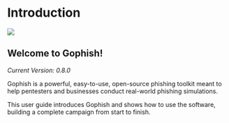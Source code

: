# Introduction

![](https://raw.github.com/jordan-wright/gophish/master/static/images/gophish_purple.png)

## Welcome to Gophish!

_Current Version: 0.8.0_

Gophish is a powerful, easy-to-use, open-source phishing toolkit meant to help pentesters and businesses conduct real-world phishing simulations.

This user guide introduces Gophish and shows how to use the software, building a complete campaign from start to finish.

